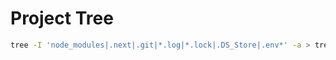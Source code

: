 # Project Tree

```sh
tree -I 'node_modules|.next|.git|*.log|*.lock|.DS_Store|.env*' -a > tree.txt


```

